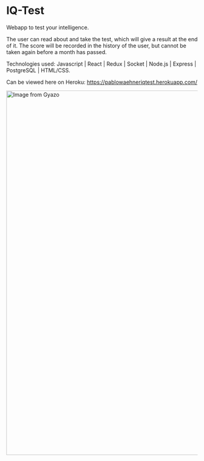 # IQ-Test

Webapp to test your intelligence.

The user can read about and take the test, which will give a result at the end of it. The score will be recorded in the history of the user, but cannot be taken again before a month has passed.

Technologies used: Javascript | React | Redux | Socket | Node.js | Express | PostgreSQL | HTML/CSS.

Can be viewed here on Heroku: https://pablowaehneriqtest.herokuapp.com/

<a href="https://gyazo.com/e6944156dfca1c3f95ce3cadfaf3614f"><img src="https://i.gyazo.com/e6944156dfca1c3f95ce3cadfaf3614f.gif" alt="Image from Gyazo" width="960"/></a>
